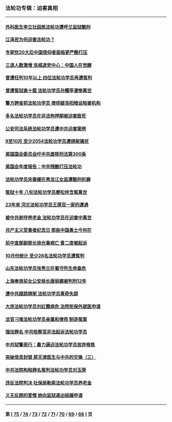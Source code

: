 ### 法轮功专辑：迫害真相
---
#### [外科医生李立壮因炼法轮功遭呼兰监狱酷刑](../../pages/nf4379/n13875403.md?12020430) 
#### [江泽民为何迫害法轮功？](../../pages/nf4379/n13876324.md?12020430) 
#### [专家忧20大后中国信仰者面临更严酷打压](../../pages/nf4379/n13874993.md?12020430) 
#### [三退人数激增 洛城退党中心：中国人在觉醒](../../pages/nf4379/n13874224.md?12020430) 
#### [曾遭枉判10年以上 四位法轮功学员再遭冤判](../../pages/nf4379/n13872398.md?12020430) 
#### [曾遭冤狱逾十载 法轮功学员孙耀亭凄惨离世](../../pages/nf4379/n13871692.md?12020430) 
#### [警方跨省抓法轮功学员 律师疑洛阳暗设陷害机构](../../pages/nf4379/n13870178.md?12020430) 
#### [多名法轮功学员在非法拘押期被迫害致死](../../pages/nf4379/n13870463.md?12020430) 
#### [公安司法系统法轮功学员遭中共迫害案例](../../pages/nf4379/n13869580.md?12020430) 
#### [9至10月 至少2054法轮功学员遭绑架骚扰](../../pages/nf4379/n13867111.md?12020430) 
#### [美国国会委员会吁中共废除刑法第300条](../../pages/nf4379/n13868121.md?12020430) 
#### [美国会年度报告：中共残酷打压法轮功](../../pages/nf4379/n13867408.md?12020430) 
#### [法轮功学员宋春媛在黑龙江女监遭酷刑折磨](../../pages/nf4379/n13865630.md?12020430) 
#### [冤狱十年 八旬法轮功学员廖松林含冤离世](../../pages/nf4379/n13864239.md?12020430) 
#### [23年来 河北法轮功学员王莲双一家的遭遇](../../pages/nf4379/n13863330.md?12020430) 
#### [被中共剥夺养老金 法轮功学员在迫害中离世](../../pages/nf4379/n13861877.md?12020430) 
#### [共产主义受害者纪念日 那些中国勇士今何在](../../pages/nf4379/n13861994.md?12020430) 
#### [前中宣部副部长徐光春病亡 曾二度被起诉](../../pages/nf4379/n13857638.md?12020430) 
#### [10月份统计 至少28名法轮功学员遭冤判](../../pages/nf4379/n13861128.md?12020430) 
#### [山东法轮功学员张秀兰在看守所生命垂危](../../pages/nf4379/n13860281.md?12020430) 
#### [上海奉贤前女公安局长唐丽娜被判刑12年](../../pages/nf4379/n13859528.md?12020430) 
#### [遭中共跟踪绑架 法轮功学员离奇失踪](../../pages/nf4379/n13856504.md?12020430) 
#### [大连法轮功学员刘红霞病危 法院拒保外就医申请](../../pages/nf4379/n13856678.md?12020430) 
#### [法官刁难法轮功学员亲属和律师 制造冤案](../../pages/nf4379/n13853873.md?12020430) 
#### [强加罪名 中共检察官非法起诉法轮功学员](../../pages/nf4379/n13852456.md?12020430) 
#### [中共狱警恶行：暴力逼迫法轮功学员放弃修炼](../../pages/nf4379/n13851207.md?12020430) 
#### [突破信息封锁 原天津医生与中共的交锋（三）](../../pages/nf4379/n13849718.md?12020430) 
#### [中共法院构陷罪名冤判法轮功学员刘玉荣](../../pages/nf4379/n13850139.md?12020430) 
#### [违反法院判决 社保局勒索法轮功学员养老金](../../pages/nf4379/n13847343.md?12020430) 
#### [义无反顾的爱情 她向监狱递出结婚申请](../../pages/nf4379/n13849716.md?12020430) 

---
#### 第 [ [75](./75.md?12020430) / [74](./74.md?12020430) / [73](./73.md?12020430) / [72](./72.md?12020430) / [71](./71.md?12020430) / [70](./70.md?12020430) / [69](./69.md?12020430) / [68](./68.md?12020430) ] 页
